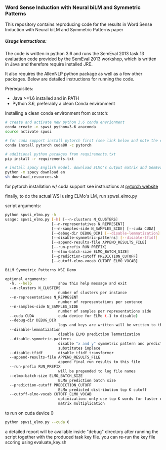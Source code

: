 ### Word Sense Induction with Neural biLM and Symmetric Patterns

This repository contains reproducing code for the results in Word Sense Induction with Neural biLM and Symmetric Patterns paper

##### Usage instructions:
The code is written in python 3.6 and runs the SemEval 2013 task 13
evaluation code provided by the SemEval 2013 workshop, which is written in Java and therefore require installed JRE.

It also requires the AllenNLP python package as well as a few other packages.
Below are detailed instructions for running the code.


Prerequisites:

* Java >=1.6 installed and in PATH
* Python 3.6, preferably a clean Conda environment

Installing a clean conda environment from scratch:
```bash
# create and activate new python 3.6 conda envrionment
conda create -n spwsi python=3.6 anaconda
source activate spwsi

# for cuda support install pytorch first (see link below and note the cuda version)
conda install pytorch cuda80 -c pytorch

# additional python pacakges from requirements.txt
pip install -r requirements.txt

# install spacy English model, download ELMo's output matrix and SemEval 2013 task code
python -m spacy download en
sh download_resources.sh
```

for pytorch installation w/ cuda support see instructions at [pytorch website](https://pytorch.org/)

finally, to do the actual WSI using ELMo's LM, run spwsi_elmo.py

script arguments:
```bash
python spwsi_elmo.py -h
usage: spwsi_elmo.py [-h] [--n-clusters N_CLUSTERS]
                     [--n-representatives N_REPRESENT]
                     [--n-samples-side N_SAMPLES_SIDE] [--cuda CUDA]
                     [--debug-dir DEBUG_DIR] [--disable-lemmatization]
                     [--disable-symmetric-patterns] [--disable-tfidf]
                     [--append-results-file APPEND_RESULTS_FILE]
                     [--run-prefix RUN_PREFIX]
                     [--elmo-batch-size ELMO_BATCH_SIZE]
                     [--prediction-cutoff PREDICTION_CUTOFF]
                     [--cutoff-elmo-vocab CUTOFF_ELMO_VOCAB]

BiLM Symmetric Patterns WSI Demo

optional arguments:
  -h, --help            show this help message and exit
  --n-clusters N_CLUSTERS
                        number of clusters per instance
  --n-representatives N_REPRESENT
                        number of representations per sentence
  --n-samples-side N_SAMPLES_SIDE
                        number of samples per representations side
  --cuda CUDA           cuda device for ELMo (-1 to disable)
  --debug-dir DEBUG_DIR
                        logs and keys are written will be written to this dir
  --disable-lemmatization
                        disable ELMO prediction lemmatization
  --disable-symmetric-patterns
                        disable "x and y" symmetric pattern and predict
                        substitutes inplace
  --disable-tfidf       disable tfidf transformer
  --append-results-file APPEND_RESULTS_FILE
                        append final run results to this file
  --run-prefix RUN_PREFIX
                        will be prepended to log file names
  --elmo-batch-size ELMO_BATCH_SIZE
                        ELMo prediction batch size
  --prediction-cutoff PREDICTION_CUTOFF
                        ELMo predicted distribution top K cutoff
  --cutoff-elmo-vocab CUTOFF_ELMO_VOCAB
                        optimization: only use top K words for faster output
                        matrix multiplication
```

to run on cuda device 0
```bash
python spwsi_elmo.py --cuda 0
```

a detailed report will be available inside "debug" directory after running the script together with the produced task key file.
you can re-run the key file scoring using evaluate_key.sh
